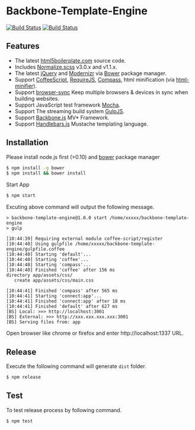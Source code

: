 # Backbone-Template-Engine

[![Build Status](https://travis-ci.org/appleboy/backbone-template-engine.png)](http://travis-ci.org/appleboy/backbone-template-engine) [![Build Status](https://drone.io/github.com/appleboy/backbone-template-engine/status.png)](https://drone.io/github.com/appleboy/backbone-template-engine/latest)

## Features

* The latest [html5boilerplate.com](http://html5boilerplate.com/) source code.
* Includes [Normalize.scss](https://github.com/appleboy/normalize.scss) v3.0.x and v1.1.x.
* The latest [jQuery](http://jquery.com/) and [Modernizr](http://modernizr.com/) via [Bower](http://bower.io/) package manager.
* Support [CoffeeScript](http://coffeescript.org/), [RequireJS](http://requirejs.org/), [Compass](http://compass-style.org/), html minification (via [html-minifier](http://kangax.github.io/html-minifier/)).
* Support [browser-sync](http://browsersync.io) Keep multiple browsers & devices in sync when building websites.
* Support JavaScript test framework [Mocha](http://visionmedia.github.io/mocha/).
* Support The streaming build system [GulpJS](http://gulpjs.com).
* Support [Backbone.js](http://backbonejs.org) MV* Framework.
* Support [Handlebars.js](http://handlebarsjs.com) Mustache templating language.

## Installation

Please install node.js first (>0.10) and [bower](http://bower.io/) package manager

```bash
$ npm install -g bower
$ npm install && bower install
```

Start App

```bash
$ npm start
```

Excuting above command will output the following message.

```
> backbone-template-engine@1.0.0 start /home/xxxxx/backbone-template-engine
> gulp

[10:44:39] Requiring external module coffee-script/register
[10:44:40] Using gulpfile /home/xxxxx/backbone-template-engine/gulpfile.coffee
[10:44:40] Starting 'default'...
[10:44:40] Starting 'coffee'...
[10:44:40] Starting 'compass'...
[10:44:40] Finished 'coffee' after 156 ms
directory app/assets/css/
   create app/assets/css/main.css

[10:44:41] Finished 'compass' after 565 ms
[10:44:41] Starting 'connect:app'...
[10:44:41] Finished 'connect:app' after 18 ms
[10:44:41] Finished 'default' after 627 ms
[BS] Local: >>> http://localhost:3001
[BS] External: >>> http://xxx.xxx.xxx.xxx:3001
[BS] Serving files from: app
```

Open browser like chrome or firefox and enter http://localhost:1337 URL.

## Release

Execute the following command will generate `dist` folder.

```bash
$ npm release
```

## Test

To test release process by following command.

```bash
$ npm test
```
